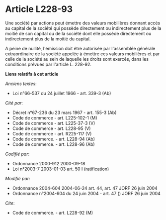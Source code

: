 # Article L228-93

Une société par actions peut émettre des valeurs mobilières donnant accès au capital de la société qui possède directement ou
indirectement plus de la moitié de son capital ou de la société dont elle possède directement ou indirectement plus de la
moitié du capital.

A peine de nullité, l'émission doit être autorisée par l'assemblée générale extraordinaire de la société appelée à émettre
ces valeurs mobilières et par celle de la société au sein de laquelle les droits sont exercés, dans les conditions prévues
par l'article L. 228-92.

**Liens relatifs à cet article**

_Anciens textes_:

  - Loi n°66-537 du 24 juillet 1966 - art. 339-3 (Ab)

_Cité par_:

  - Décret n°67-236 du 23 mars 1967 - art. 155-3 (Ab)
  - Code de commerce - art. L225-102-1 (M)
  - Code de commerce - art. L225-37-3 (V)
  - Code de commerce - art. L228-95 (V)
  - Code de commerce - art. R225-117 (V)
  - Code de commerce. - art. L228-94 (Ab)
  - Code de commerce. - art. L228-96 (Ab)

_Codifié par_:

  - Ordonnance 2000-912 2000-09-18
  - Loi n°2003-7 2003-01-03 art. 50 I (ratification)

_Modifié par_:

  - Ordonnance 2004-604 2004-06-24 art. 44, art. 47 JORF 26 juin 2004
  - Ordonnance n°2004-604 du 24 juin 2004 - art. 47 () JORF 26 juin 2004

_Cite_:

  - Code de commerce. - art. L228-92 (M)
